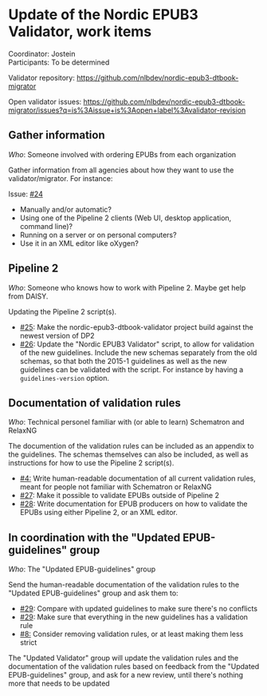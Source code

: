Update of the Nordic EPUB3 Validator, work items
================================================

Coordinator: Jostein  
Participants: To be determined

Validator repository: https://github.com/nlbdev/nordic-epub3-dtbook-migrator

Open validator issues: https://github.com/nlbdev/nordic-epub3-dtbook-migrator/issues?q=is%3Aissue+is%3Aopen+label%3Avalidator-revision

## Gather information

*Who*: Someone involved with ordering EPUBs from each organization

Gather information from all agencies about how they want to use the validator/migrator. For instance:

Issue: [#24](https://github.com/nlbdev/epub3-guidelines-update/issues/24)

- Manually and/or automatic?
- Using one of the Pipeline 2 clients (Web UI, desktop application, command line)?
- Running on a server or on personal computers?
- Use it in an XML editor like oXygen?

## Pipeline 2

*Who*: Someone who knows how to work with Pipeline 2. Maybe get help from DAISY.

Updating the Pipeline 2 script(s).

- [#25](https://github.com/nlbdev/epub3-guidelines-update/issues/25): Make the nordic-epub3-dtbook-validator project build against the newest version of DP2
- [#26](https://github.com/nlbdev/epub3-guidelines-update/issues/26): Update the "Nordic EPUB3 Validator" script, to allow for validation of the new guidelines. Include the new schemas separately from the old schemas, so that both the 2015-1 guidelines as well as the new guidelines can be validated with the script. For instance by having a `guidelines-version` option.

## Documentation of validation rules

*Who*: Technical personel familiar with (or able to learn) Schematron and RelaxNG

The documention of the validation rules can be included as an appendix to the guidelines. The schemas themselves can also be included, as well as instructions for how to use the Pipeline 2 script(s).

- [#4:](https://github.com/nlbdev/epub3-guidelines-update/issues/4:) Write human-readable documentation of all current validation rules, meant for people not familiar with Schematron or RelaxNG
- [#27](https://github.com/nlbdev/epub3-guidelines-update/issues/27): Make it possible to validate EPUBs outside of Pipeline 2
- [#28](https://github.com/nlbdev/epub3-guidelines-update/issues/28): Write documentation for EPUB producers on how to validate the EPUBs using either Pipeline 2, or an XML editor.

## In coordination with the "Updated EPUB-guidelines" group

*Who*: The "Updated EPUB-guidelines" group

Send the human-readable documentation of the validation rules to the "Updated EPUB-guidelines" group and ask them to:

- [#29](https://github.com/nlbdev/epub3-guidelines-update/issues/29): Compare with updated guidelines to make sure there's no conflicts
- [#29](https://github.com/nlbdev/epub3-guidelines-update/issues/29): Make sure that everything in the new guidelines has a validation rule
- [#8:](https://github.com/nlbdev/epub3-guidelines-update/issues/8:) Consider removing validation rules, or at least making them less strict

The "Updated Validator" group will update the validation rules and the documentation of the validation rules based on feedback from the "Updated EPUB-guidelines" group, and ask for a new review, until there's nothing more that needs to be updated

